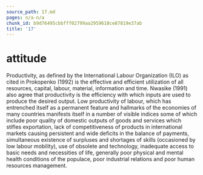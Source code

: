 ```yaml
---
source_path: 17.md
pages: n/a-n/a
chunk_id: b9d76495cbbfff02799aa2959618ce87819e37ab
title: '17'
---
```

# attitude

Productivity, as defined by the International Labour Organization (ILO) as cited in Prokopenko (1992) is the effective and efficient utilization of all resources, capital, labour, material, information and time. Nwasike (1991) also agree that productivity is the efficiency with which inputs are used to produce the desired output. Low productivity of labour, which has entrenched itself as a permanent feature and hallmarks of the economies of many countries manifests itself in a number of visible indices some of which include poor quality of domestic outputs of goods and services which stifles exportation, lack of competitiveness of products in international markets causing persistent and wide deficits in the balance of payments, simultaneous existence of surpluses and shortages of skills (occasioned by low labour mobility), use of obsolete and technology, inadequate access to basic needs and necessities of life, generally poor physical and mental health conditions of the populace, poor industrial relations and poor human resources management.
